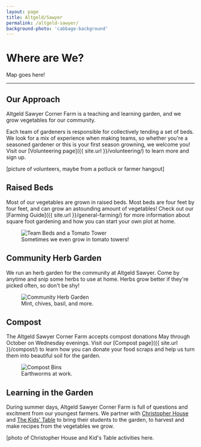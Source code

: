 ```yaml
---
layout: page
title: Altgeld/Sawyer
permalink: /altgeld-sawyer/
background-photo: 'cabbage-background'
---
```


# Where are We?

Map goes here!

---

## Our Approach

Altgeld Sawyer Corner Farm is a teaching and learning garden, and we grow vegetables for our community.

Each team of gardeners is responsible for collectively tending a set of beds. We look for a mix of experience when making teams, so whether you're a seasoned gardener or this is your first season growning, we welcome you! Visit our [Volunteering page]({{ site.url }}/volunteering/) to learn more and sign up.

[picture of volunteers, maybe from a potluck or farmer hangout]

## Raised Beds

Most of our vegetables are grown in raised beds. Most beds are four feet by four feet, and can grow an astounding amount of vegetables! Check out our [Farming Guide]({{ site.url }}/general-farming/) for more information about square foot gardening and how you can start your own plot at home.

<figure>
	<img src="{{ site.url }}/assets/images/tomato_tower.JPG" alt="Team Beds and a Tomato Tower" />
	<figcaption>Sometimes we even grow in tomato towers!</figcaption>
</figure>


## Community Herb Garden

We run an herb garden for the community at Altgeld Sawyer. Come by anytime and snip some herbs to use at home. Herbs grow better if they're picked often, so don't be shy!

<figure>
	<img src="{{ site.url }}/assets/images/herb_garden.JPG" alt="Community Herb Garden" />
	<figcaption>Mint, chives, basil, and more.</figcaption>
</figure>


## Compost

The Altgeld Sawyer Corner Farm accepts compost donations May through October on Wednesday evenings. Visit our [Compost page]({{ site.url }}/compost/) to learn how you can donate your food scraps and help us turn them into beautiful soil for the garden.

<figure>
	<img src="{{ site.url }}/assets/images/compost.JPG" alt="Compost Bins" />
	<figcaption>Earthworms at work.</figcaption>
</figure>


## Learning in the Garden

During summer days, Altgeld Sawyer Corner Farm is full of questions and excitment from our youngest farmers. We partner with [Christopher House](https://christopherhouse.org/) and [The Kids' Table](https://www.kids-table.com/) to bring their students to the garden, to harvest and make recipes from the vegetables we grow.

[photo of Christopher House and Kid's Table activities here.
